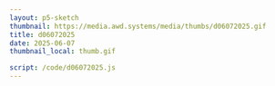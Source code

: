 ```yaml
---
layout: p5-sketch
thumbnail: https://media.awd.systems/media/thumbs/d06072025.gif
title: d06072025
date: 2025-06-07
thumbnail_local: thumb.gif

script: /code/d06072025.js
---
```

